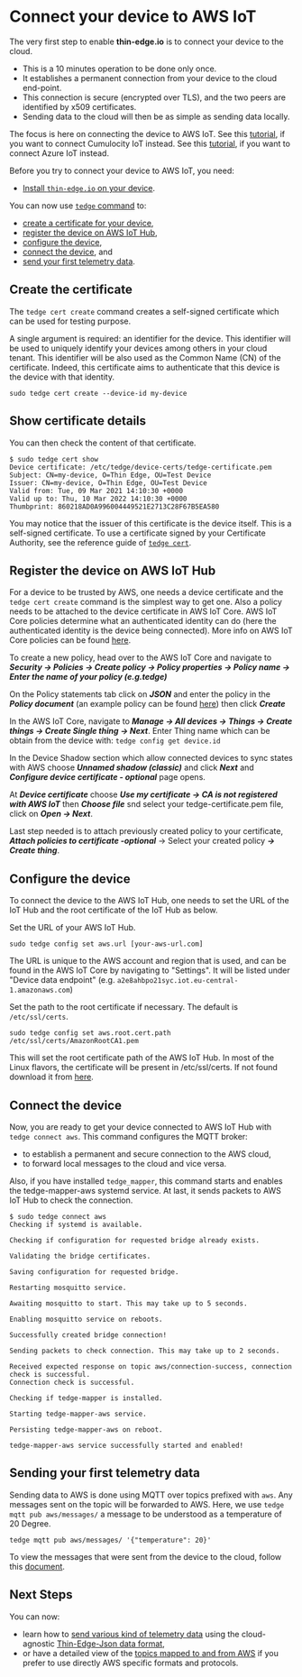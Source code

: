 # Connect your device to AWS IoT

The very first step to enable **thin-edge.io** is to connect your device to the cloud.

* This is a 10 minutes operation to be done only once.
* It establishes a permanent connection from your device to the cloud end-point.
* This connection is secure (encrypted over TLS), and the two peers are identified by x509 certificates.
* Sending data to the cloud will then be as simple as sending data locally.

The focus is here on connecting the device to AWS IoT.
See this [tutorial](connect-c8y.md), if you want to connect Cumulocity IoT instead.
See this [tutorial](connect-azure.md), if you want to connect Azure IoT instead.

Before you try to connect your device to AWS IoT, you need:

* [Install `thin-edge.io` on your device](../howto-guides/002_installation.md).

You can now use [`tedge` command](../references/tedge.md) to:

* [create a certificate for your device](connect-aws.md#create-the-certificate),
* [register the device on AWS IoT Hub](connect-aws.md#register-the-device-on-AWS),
* [configure the device](connect-aws.md#configure-the-device),
* [connect the device](connect-aws.md#connect-the-device), and
* [send your first telemetry data](#sending-your-first-telemetry-data).

## Create the certificate

The `tedge cert create` command creates a self-signed certificate which can be used for testing purpose.

A single argument is required: an identifier for the device.
This identifier will be used to uniquely identify your devices among others in your cloud tenant.
This identifier will be also used as the Common Name (CN) of the certificate.
Indeed, this certificate aims to authenticate that this device is the device with that identity.

```shell
sudo tedge cert create --device-id my-device
```

## Show certificate details

You can then check the content of that certificate.

```shell
$ sudo tedge cert show
Device certificate: /etc/tedge/device-certs/tedge-certificate.pem
Subject: CN=my-device, O=Thin Edge, OU=Test Device
Issuer: CN=my-device, O=Thin Edge, OU=Test Device
Valid from: Tue, 09 Mar 2021 14:10:30 +0000
Valid up to: Thu, 10 Mar 2022 14:10:30 +0000
Thumbprint: 860218AD0A996004449521E2713C28F67B5EA580
```

You may notice that the issuer of this certificate is the device itself.
This is a self-signed certificate.
To use a certificate signed by your Certificate Authority,
see the reference guide of [`tedge cert`](../references/tedge-cert.md).

## Register the device on AWS IoT Hub

For a device to be trusted by AWS, one needs a device certificate and the `tedge cert create` command is the simplest way to get one.
Also a policy needs to be attached to the device certificate in AWS IoT Core. AWS IoT Core policies determine what an
authenticated identity can do (here the authenticated identity is the device being connected). More info on AWS IoT Core
policies can be found [here](https://docs.aws.amazon.com/iot/latest/developerguide/iot-policies.html).

To create a new policy, head over to the AWS IoT Core and navigate to ***Security -> Policies -> Create policy -> Policy properties -> Policy name -> Enter the name of your policy (e.g.tedge)***

On the Policy statements tab click on ***JSON*** and enter the policy in the ***Policy document*** (an example policy can be found [here](./aws-example-policy.json)) then click ***Create***

In the AWS IoT Core, navigate to ***Manage -> All devices -> Things -> Create things -> Create Single thing -> Next***. Enter Thing name which can be obtain from the device with: `tedge config get device.id`

In the Device Shadow section which allow connected devices to sync states with AWS choose ***Unnamed shadow (classic)*** and click ***Next*** and ***Configure device certificate - optional*** page opens.

At ***Device certificate*** choose ***Use my certificate -> CA is not registered with AWS IoT*** then ***Choose file*** snd select your tedge-certificate.pem file, click on ***Open -> Next***.

Last step needed is to attach previously created policy to your certificate, ***Attach policies to certificate -optional*** -> Select your created policy ***-> Create thing***.

## Configure the device

To connect the device to the AWS IoT Hub, one needs to set the URL of the IoT Hub and the root certificate of the IoT
Hub as below.

Set the URL of your AWS IoT Hub.

```shell
sudo tedge config set aws.url [your-aws-url.com]
```

The URL is unique to the AWS account and region that is used, and can be found in the AWS IoT Core by navigating to
"Settings". It will be listed under "Device data endpoint" (e.g. `a2e8ahbpo21syc.iot.eu-central-1.amazonaws.com`)

Set the path to the root certificate if necessary. The default is `/etc/ssl/certs`.

```shell
sudo tedge config set aws.root.cert.path /etc/ssl/certs/AmazonRootCA1.pem
```

This will set the root certificate path of the AWS IoT Hub. In most of the Linux flavors, the certificate will be
present in /etc/ssl/certs. If not found download it from
[here](https://docs.aws.amazon.com/iot/latest/developerguide/server-authentication.html#server-authentication-certs).

## Connect the device

Now, you are ready to get your device connected to AWS IoT Hub with `tedge connect aws`.
This command configures the MQTT broker:

* to establish a permanent and secure connection to the AWS cloud,
* to forward local messages to the cloud and vice versa.

Also, if you have installed `tedge_mapper`, this command starts and enables the tedge-mapper-aws systemd service.
At last, it sends packets to AWS IoT Hub to check the connection.

```shell
$ sudo tedge connect aws
Checking if systemd is available.

Checking if configuration for requested bridge already exists.

Validating the bridge certificates.

Saving configuration for requested bridge.

Restarting mosquitto service.

Awaiting mosquitto to start. This may take up to 5 seconds.

Enabling mosquitto service on reboots.

Successfully created bridge connection!

Sending packets to check connection. This may take up to 2 seconds.

Received expected response on topic aws/connection-success, connection check is successful.
Connection check is successful.

Checking if tedge-mapper is installed.

Starting tedge-mapper-aws service.

Persisting tedge-mapper-aws on reboot.

tedge-mapper-aws service successfully started and enabled!

```

## Sending your first telemetry data

Sending data to AWS is done using MQTT over topics prefixed with `aws`.
Any messages sent on the topic will be forwarded to AWS.
Here, we use `tedge mqtt pub aws/messages/` a message to be understood as a temperature of 20 Degree.

```shell
tedge mqtt pub aws/messages/ '{"temperature": 20}'
```

To view the messages that were sent from the device to the cloud, follow this
[document](https://docs.aws.amazon.com/iot/latest/developerguide/view-mqtt-messages.html).

## Next Steps

You can now:

* learn how to [send various kind of telemetry data](send-thin-edge-data.md)
  using the cloud-agnostic [Thin-Edge-Json data format](../architecture/thin-edge-json.md),
* or have a detailed view of the [topics mapped to and from AWS](../references/bridged-topics.md#aws-mqtt-topics)
  if you prefer to use directly AWS specific formats and protocols.
